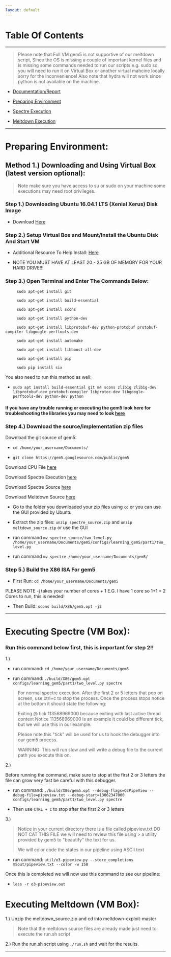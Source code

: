 ```yaml
---
layout: default
---
```

# Table Of Contents
* * *

> Please note that Full VM gem5 is not supportive of our meltdown script,
> Since the OS is missing a couple of important kernel files and is missing some commands needed to run our scripts e.g. sudo so you will need to run it on Virtual Box or another virtual mahcine locally sorry for the inconvenience!
> Also note that hydra will not work since python is not available on the machine.

* [Documentation/Report](https://drive.google.com/open?id=19F1XbiE_Z_MI4YXEhWBpS5tq4TgiVvsF)

* [Preparing Environment](#prep)

* [Spectre Execution](#spectre)

* [Meltdown Execution](#meltdown)

* * *

<a name="prep"/>

# Preparing Environment: #
## Method 1.) Downloading and Using Virtual Box (latest version optional): ##

> Note make sure you have access to su or sudo on your machine some executions may need root privileges.

### Step 1.) Downloading Ubuntu 16.04.1 LTS (Xenial Xerus) Disk Image ###
  
* Download <a href='http://old-releases.ubuntu.com/releases/xenial/ubuntu-16.04.1-desktop-amd64.iso'>Here</a>


### Step 2.) Setup Virtual Box and Mount/Install the Ubuntu Disk And Start VM ###

* Additional Resource To Help Install: <a href='https://itsfoss.com/install-linux-in-virtualbox/'>Here</a>

* NOTE YOU MUST HAVE AT LEAST 20 - 25 GB OF MEMORY FOR YOUR HARD DRIVE!!!
  
### Step 3.) Open Terminal and Enter The Commands Below: ###

```
     sudo apt-get install git
     
     sudo apt-get install build-essential
     
     sudo apt-get install scons
     
     sudo apt-get install python-dev
     
     sudo apt-get install libprotobuf-dev python-protobuf protobuf-compiler libgoogle-perftools-dev
     
     sudo apt-get install automake
     
     sudo apt-get install libboost-all-dev
     
     sudo apt-get install pip
     
     sudo pip install six
```
     
  You also need to run this method as well:
  * `sudo apt install build-essential git m4 scons zlib1g zlib1g-dev libprotobuf-dev protobuf-compiler libprotoc-dev libgoogle-perftools-dev python-dev python`
 
 <h4 color ='red'>If you have any trouble running or executing the gem5 look here for troubleshooting the libraries you may need to look <a href='http://learning.gem5.org/book/part1/building.html#requirements-for-gem5'>here</a></h4>
 
 
### Step 4.) Download the source/implementation zip files ###

Download the git source of gem5:

* `cd /home/your_username/Documents/`

* `git clone https://gem5.googlesource.com/public/gem5`

Download CPU File <a href='https://drive.google.com/open?id=1XlYqC1fD-D27Y4DHkfmDlDV1BY_WVPPA'>here</a>

Download Spectre Execution <a href='https://drive.google.com/open?id=11w6ncM0T529_sqTKVnOgRlNKg8kyPjnk'>here</a>

Download Spectre Source <a href='https://drive.google.com/open?id=1tVA02jRx1YYNXDcUEZxwLH0TelHVL7G_'>here</a>

Download Meltdown Source <a href='https://drive.google.com/open?id=1928-VL4fzJrnMsg1sK3QLRS0hH_00Rnw'>here</a>

* Go to the folder you downloaded your zip files using `cd` or you can use the GUI provided by Ubuntu

* Extract the zip files:  `unzip spectre_source.zip` and `unzip meltdown_source.zip` or use the GUI

* run command `mv spectre_source/two_level.py /home/your_username/Documents/gem5/configs/learning_gem5/part1/two_level.py`

* run command `mv spectre /home/your_username/Documents/gem5/`

### Step 5.) Build the X86 ISA For gem5

* First Run: `cd /home/your_username/Documents/gem5`

PLEASE NOTE -j takes your number of cores + 1
E.G. I have 1 core so 1+1 = 2 Cores to run, this is needed!

* Then Build: `scons build/X86/gem5.opt -j2`

* * *

<a name='spectre'>

# Executing Spectre (VM Box):

### Run this command below first, this is important for step 2!! ###

1.) 
* run command: `cd /home/your_username/Documents/gem5`

* run command: `./build/X86/gem5.opt configs/learning_gem5/part1/two_level.py spectre`


> For normal spectre execution. After the first 2 or 5 letters that pop on screen, use ctrl+c to stop the process. Once the process stops notice at the bottom it should state the following: 
>
> Exiting @ tick 113568969000 because exiting with last active thread context 
Notice 113568969000 is an example it could be different tick, but we will use this in our example.
>
> Please note this "tick" will be used for us to hook the debugger into our gem5 process.
> 
> WARNING: This will run slow and will write a debug file to the current path you execute this on.


2.) 

Before running the command, make sure to stop at the first 2 or 3 letters the file can grow very fast be careful with this debugger.

* run command: `./build/X86/gem5.opt --debug-flags=O3PipeView --debug-file=pipeview.txt --debug-start=13062347000 configs/learning_gem5/part1/two_level.py spectre`

* Then use `CTRL + C` to stop after the first 2 or 3 letters

3.) 
> Notice in your current directory there is a file called pipeview.txt DO NOT CAT THIS FILE we will need to review this file using > a utility provided by gem5 to "beautify" the text for us.
> 
> We will color code the states in our pipeline using ASCII text


* run command: `util/o3-pipeview.py --store_completions m5out/pipeview.txt --color -w 150`

Once this is completed we will now use this command to see our pipeline: 
* `less -r o3-pipeview.out`

<a name='meltdown'/>

# Executing Meltdown (VM Box):

1.)
Unzip the meltdown_source.zip and cd into meltdown-exploit-master

> Note that the meltdown source files are already made just need to execute the run.sh script

2.)
Run the run.sh script using `./run.sh` and wait for the results.


* * *
